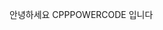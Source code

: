 안녕하세요 CPPPOWERCODE 입니다

<!---
cpppowercode/cpppowercode is a ✨ special ✨ repository because its `README.md` (this file) appears on your GitHub profile.
You can click the Preview link to take a look at your changes.
--->

